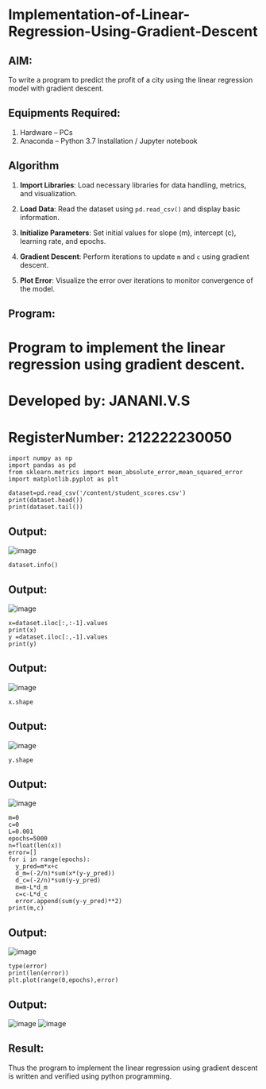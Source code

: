 # Implementation-of-Linear-Regression-Using-Gradient-Descent

## AIM:
To write a program to predict the profit of a city using the linear regression model with gradient descent.

## Equipments Required:
1. Hardware – PCs
2. Anaconda – Python 3.7 Installation / Jupyter notebook

## Algorithm
1. **Import Libraries**: Load necessary libraries for data handling, metrics, and visualization.

2. **Load Data**: Read the dataset using `pd.read_csv()` and display basic information.

3. **Initialize Parameters**: Set initial values for slope (m), intercept (c), learning rate, and epochs.

4. **Gradient Descent**: Perform iterations to update `m` and `c` using gradient descent.

5. **Plot Error**: Visualize the error over iterations to monitor convergence of the model.

## Program:


# Program to implement the linear regression using gradient descent.
# Developed by: JANANI.V.S
# RegisterNumber: 212222230050


```
import numpy as np
import pandas as pd
from sklearn.metrics import mean_absolute_error,mean_squared_error
import matplotlib.pyplot as plt
```
```
dataset=pd.read_csv('/content/student_scores.csv')
print(dataset.head())
print(dataset.tail())
```
## Output:
![image](https://github.com/user-attachments/assets/777ab209-084d-4326-9b67-89874859a340)
```
dataset.info()
```
## Output:
![image](https://github.com/user-attachments/assets/b8a4f4ef-7d00-41b2-9d93-f4b0681f0075)
```
x=dataset.iloc[:,:-1].values
print(x)
y =dataset.iloc[:,-1].values
print(y)
```
## Output:
![image](https://github.com/user-attachments/assets/a60731d6-90e3-485f-b4be-1e664a8e7d7d)
```
x.shape
```
## Output:
![image](https://github.com/user-attachments/assets/5e5f3f5d-29fe-4ec3-9841-c6ff23025393)
```
y.shape
```
## Output:
![image](https://github.com/user-attachments/assets/56ecf270-c26c-4348-a6ce-200749cecd06)
```
m=0
c=0
L=0.001
epochs=5000
n=float(len(x))
error=[]
for i in range(epochs):
  y_pred=m*x+c
  d_m=(-2/n)*sum(x*(y-y_pred))
  d_c=(-2/n)*sum(y-y_pred)
  m=m-L*d_m
  c=c-L*d_c
  error.append(sum(y-y_pred)**2)
print(m,c)
```
## Output:
![image](https://github.com/user-attachments/assets/de72a9f3-35e7-4f0a-9fcb-97d4f6bc4929)
```
type(error)
print(len(error))
plt.plot(range(0,epochs),error)
```
## Output:
![image](https://github.com/user-attachments/assets/f4c01b8f-1035-4682-a542-e039aa5ff05c)
![image](https://github.com/user-attachments/assets/76b8ba61-4003-4bec-b6ac-ed63c33864ca)

## Result:
Thus the program to implement the linear regression using gradient descent is written and verified using python programming.
